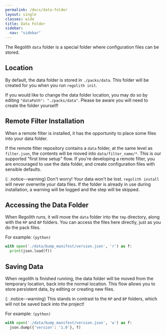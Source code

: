 ```yaml
---
permalink: /docs/data-folder
layout: single
classes: wide
title: Data Folder
sidebar:
  nav: "sidebar"
---
```


The Regolith `data` folder is a special folder where configuration files can be stored.

## Location

By default, the data folder is stored in `./packs/data`. This folder will be created for you when you run `regolith init`.

If you would like to change the data folder location, you may do so by editing `"dataPath": "./packs/data"`. Please be aware you will need to create the folder yourself!

## Remote Filter Installation

When a remote filter is installed, it has the opportunity to place some files into your data folder. 

If the remote filter repository contains a `data` folder, at the same level as `filter.json`, the contents will be moved into `data/filter_name/*`. This is our supported "first time setup" flow. If you're developing a remote filter, you are encouraged to use the data folder, and create configuration files with sensible defaults.

{: .notice--warning}
Don't worry! Your data won't be lost. `regolith install` will never overwrite your data files. If the folder is already in use during installation, a warning will be logged and the step will be skipped.

## Accessing the Data Folder

When Regolith runs, it will move the `data` folder into the `tmp` directory, along with the `RP` and `BP` folders. You can access the files here directly, just as you do the pack files.

For example: `(python)`

```py
with open('./data/bump_manifest/version.json', 'r') as f:
  print(json.load(f))
```

## Saving Data

When regolith is finished running, the data folder will be moved from the temporary location, back into the normal location. This flow allows you to store persistent data, by editing or creating new files. 

{: .notice--warning}
This stands in contrast to the `RP` and `BP` folders, which will not be saved back into the project!

For example: `(python)`

```py
with open('./data/bump_manifest/version.json', 'w') as f:
  json.dump({'version': '1.0'}, f)
```